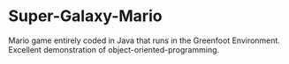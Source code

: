 # Super-Galaxy-Mario
Mario game entirely coded in Java that runs in the Greenfoot Environment. Excellent demonstration of object-oriented-programming. 

